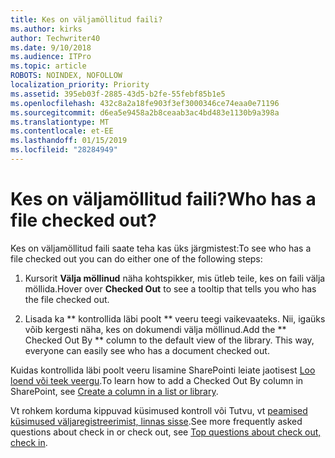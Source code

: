 ```yaml
---
title: Kes on väljamöllitud faili?
ms.author: kirks
author: Techwriter40
ms.date: 9/10/2018
ms.audience: ITPro
ms.topic: article
ROBOTS: NOINDEX, NOFOLLOW
localization_priority: Priority
ms.assetid: 395eb03f-2885-43d5-b2fe-55febf85b1e5
ms.openlocfilehash: 432c8a2a18fe903f3ef3000346ce74eaa0e71196
ms.sourcegitcommit: d6ea5e9458a2b8ceaab3ac4bd483e1130b9a398a
ms.translationtype: MT
ms.contentlocale: et-EE
ms.lasthandoff: 01/15/2019
ms.locfileid: "28284949"
---
```

# <a name="who-has-a-file-checked-out"></a><span data-ttu-id="b06b9-102">Kes on väljamöllitud faili?</span><span class="sxs-lookup"><span data-stu-id="b06b9-102">Who has a file checked out?</span></span>

<span data-ttu-id="b06b9-103">Kes on väljamöllitud faili saate teha kas üks järgmistest:</span><span class="sxs-lookup"><span data-stu-id="b06b9-103">To see who has a file checked out you can do either one of the following steps:</span></span>
  
1. <span data-ttu-id="b06b9-104">Kursorit **Välja möllinud** näha kohtspikker, mis ütleb teile, kes on faili välja möllida.</span><span class="sxs-lookup"><span data-stu-id="b06b9-104">Hover over **Checked Out** to see a tooltip that tells you who has the file checked out.</span></span> 
    
2. <span data-ttu-id="b06b9-p101">Lisada ka \*\* kontrollida läbi poolt \*\* veeru teegi vaikevaateks. Nii, igaüks võib kergesti näha, kes on dokumendi välja möllinud.</span><span class="sxs-lookup"><span data-stu-id="b06b9-p101">Add the \*\* Checked Out By \*\* column to the default view of the library. This way, everyone can easily see who has a document checked out.</span></span> 
    
<span data-ttu-id="b06b9-107">Kuidas kontrollida läbi poolt veeru lisamine SharePointi leiate jaotisest [Loo loend või teek veergu](https://go.microsoft.com/fwlink/?linkid=2019591).</span><span class="sxs-lookup"><span data-stu-id="b06b9-107">To learn how to add a Checked Out By column in SharePoint, see [Create a column in a list or library](https://go.microsoft.com/fwlink/?linkid=2019591).</span></span> 
  
<span data-ttu-id="b06b9-108">Vt rohkem korduma kippuvad küsimused kontroll või Tutvu, vt [peamised küsimused väljaregistreerimist, linnas sisse](https://go.microsoft.com/fwlink/?linkid=2018786).</span><span class="sxs-lookup"><span data-stu-id="b06b9-108">See more frequently asked questions about check in or check out, see [Top questions about check out, check in](https://go.microsoft.com/fwlink/?linkid=2018786).</span></span>
  

